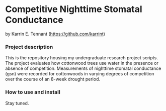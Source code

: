 # Competitive Nighttime Stomatal Conductance
by Karrin E. Tennant (https://github.com/karrint)

### Project description
This is the repository housing my undergraduate research project scripts. The project evaluates how cottonwood trees use water in the presence or absence of competition. Measurements of nighttime stomatal conductance (gsn) were recorded for cottonwoods in varying degrees of competition over the course of an 8-week drought period.

### How to use and install
Stay tuned.
